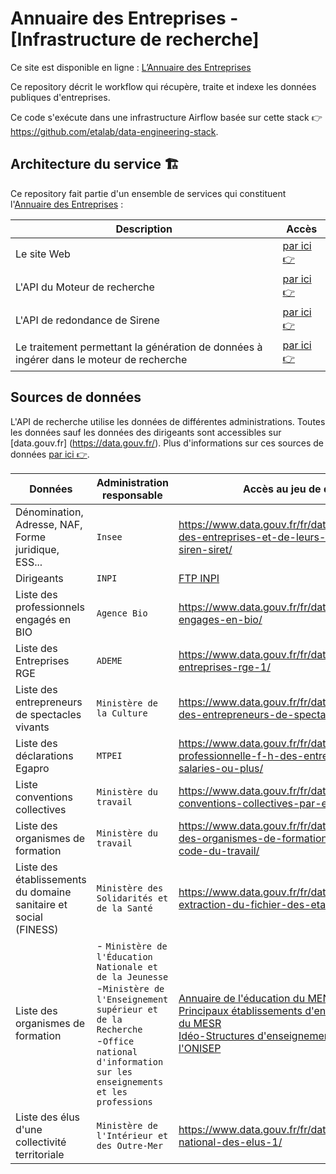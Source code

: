 # Annuaire des Entreprises - [Infrastructure de recherche]

Ce site est disponible en ligne : [L’Annuaire des Entreprises](https://annuaire-entreprises.data.gouv.fr)

Ce repository décrit le workflow qui récupère, traite et indexe les données publiques d'entreprises.

Ce code s'exécute dans une infrastructure Airflow basée sur cette stack 👉 https://github.com/etalab/data-engineering-stack.

## Architecture du service 🏗

Ce repository fait partie d'un ensemble de services qui constituent l'[Annuaire des Entreprises](https://annuaire-entreprises.data.gouv.fr) :

| Description                                                                             | Accès                                                                     |
| --------------------------------------------------------------------------------------- | ------------------------------------------------------------------------- |
| Le site Web                                                                             | [par ici 👉](https://github.com/etalab/annuaire-entreprises-site)         |
| L'API du Moteur de recherche                                                            | [par ici 👉](https://github.com/etalab/annuaire-entreprises-search-api)   |
| L'API de redondance de Sirene                                                           | [par ici 👉](https://github.com/etalab/annuaire-entreprises-sirene-api)   |
| Le traitement permettant la génération de données à ingérer dans le moteur de recherche | [par ici 👉](https://github.com/etalab/annuaire-entreprises-search-infra) |

## Sources de données

L'API de recherche utilise les données de différentes administrations. Toutes les
données sauf les données des dirigeants sont accessibles sur [data.gouv.fr]
(https://data.gouv.fr/).
Plus d'informations sur ces sources de données [par
ici 👉](https://annuaire-entreprises.data.gouv.fr/donnees/sources).

| Données                                                          | Administration responsable                                                                                                                                                                                | Accès au jeu de données                                                                                                                                                                                                                                                                                                                                         |
| ---------------------------------------------------------------- | --------------------------------------------------------------------------------------------------------------------------------------------------------------------------------------------------------- | --------------------------------------------------------------------------------------------------------------------------------------------------------------------------------------------------------------------------------------------------------------------------------------------------------------------------------------------------------------- |
| Dénomination, Adresse, NAF, Forme juridique, ESS...              | `Insee`                                                                                                                                                                                                   | https://www.data.gouv.fr/fr/datasets/base-sirene-des-entreprises-et-de-leurs-etablissements-siren-siret/                                                                                                                                                                                                                                                        |
| Dirigeants                                                       | `INPI`                                                                                                                                                                                                    | [FTP INPI](https://data.inpi.fr/content/editorial/Serveur_ftp_entreprises)                                                                                                                                                                                                                                                                                      |
| Liste des professionnels engagés en BIO                          | `Agence Bio`                                                                                                                                                                                              | https://www.data.gouv.fr/fr/datasets/professionnels-engages-en-bio/                                                                                                                                                                                                                                                                                             |
| Liste des Entreprises RGE                                        | `ADEME`                                                                                                                                                                                                   | https://www.data.gouv.fr/fr/datasets/liste-des-entreprises-rge-1/                                                                                                                                                                                                                                                                                               |
| Liste des entrepreneurs de spectacles vivants                    | `Ministère de la Culture`                                                                                                                                                                                 | https://www.data.gouv.fr/fr/datasets/declarations-des-entrepreneurs-de-spectacles-vivants/                                                                                                                                                                                                                                                                      |
| Liste des déclarations Egapro                                    | `MTPEI`                                                                                                                                                                                                   | https://www.data.gouv.fr/fr/datasets/index-egalite-professionnelle-f-h-des-entreprises-de-50-salaries-ou-plus/                                                                                                                                                                                                                                                  |
| Liste conventions collectives                                    | `Ministère du travail`                                                                                                                                                                                    | https://www.data.gouv.fr/fr/datasets/liste-des-conventions-collectives-par-entreprise-siret/                                                                                                                                                                                                                                                                    |
| Liste des organismes de formation                                | `Ministère du travail`                                                                                                                                                                                    | https://www.data.gouv.fr/fr/datasets/liste-publique-des-organismes-de-formation-l-6351-7-1-du-code-du-travail/                                                                                                                                                                                                                                                  |
| Liste des établissements du domaine sanitaire et social (FINESS) | `Ministère des Solidarités et de la Santé`                                                                                                                                                                | https://www.data.gouv.fr/fr/datasets/finess-extraction-du-fichier-des-etablissements/                                                                                                                                                                                                                                                                           |
| Liste des organismes de formation                                | - `Ministère de l'Éducation Nationale et de la Jeunesse` <br />-`Ministère de l'Enseignement supérieur et de la Recherche`<br />-`Office national d'information sur les enseignements et les professions` | [Annuaire de l'éducation du MENJ](https://www.data.gouv.fr/fr/datasets/5889d03fa3a72974cbf0d5b1/)<br />[Principaux établissements d'enseignement supérieur du MESR](https://www.data.gouv.fr/fr/datasets/586dae5ea3a7290df6f4be88/)<br />[Idéo-Structures d'enseignement supérieur de l'ONISEP](https://www.data.gouv.fr/fr/datasets/5fa5e386afdaa6152360f323/) |
| Liste des élus d'une collectivité territoriale                   | `Ministère de l'Intérieur et des Outre-Mer`                                                                                                                                                               | https://www.data.gouv.fr/fr/datasets/repertoire-national-des-elus-1/                                                                                                                                                                                                                                                                                            |
